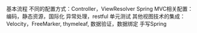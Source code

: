 基本流程
不同的配置方式：Controller，ViewResolver
Spring MVC相关配置：编码，静态资源，国际化
异常处理，restful
单元测试
其他视图技术的集成：Velocity，FreeMarker, thymeleaf, 
数据验证，数据绑定
手写Spring
